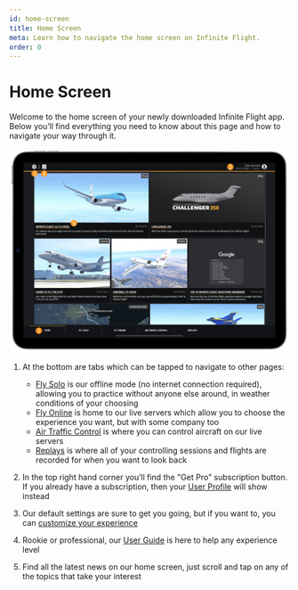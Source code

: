 ```yaml
---
id: home-screen
title: Home Screen
meta: Learn how to navigate the home screen on Infinite Flight.
order: 0
---
```


# Home Screen

Welcome to the home screen of your newly downloaded Infinite Flight app. Below you’ll find everything you need to know about this page and how to navigate your way through it.

![Home](_images/manual/frames/home-page-227-1.png)



1. At the bottom are tabs which can be tapped to navigate to other pages:

   - [Fly Solo](/guide/getting-started-guide/home-user-interface/fly-solo#fly-solo) is our offline mode (no internet connection required), allowing you to practice without anyone else around, in weather conditions of your choosing
   - [Fly Online](/guide/getting-started-guide/home-user-interface/fly-online#fly-online) is home to our live servers which allow you to choose the experience you want, but with some company too
   - [Air Traffic Control](/guide/getting-started-guide/home-user-interface/air-traffic-control#air-traffic-control) is where you can control aircraft on our live servers
   - [Replays](/guide/getting-started-guide/home-user-interface/replays#replays) is where all of your controlling sessions and flights are recorded for when you want to look back

    

2. In the top right hand corner you’ll find the "Get Pro" subscription button. If you already have a subscription, then your [User Profile](/guide/getting-started-guide/home-user-interface/user-profile) will show instead

    

3. Our default settings are sure to get you going, but if you want to, you can [customize your experience](/guide/getting-started-guide/home-user-interface/settings#settings) 

    

4. Rookie or professional, our [User Guide](/guide) is here to help any experience level

    

5. Find all the latest news on our home screen, just scroll and tap on any of the topics that take your interest

